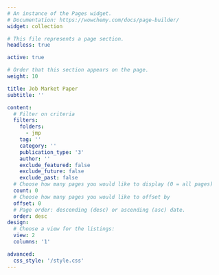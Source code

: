 ```yaml
---
# An instance of the Pages widget.
# Documentation: https://wowchemy.com/docs/page-builder/
widget: collection

# This file represents a page section.
headless: true

active: true

# Order that this section appears on the page.
weight: 10

title: Job Market Paper
subtitle: ''

content:
  # Filter on criteria
  filters:
    folders:
      - jmp
    tag: ''
    category: ''
    publication_type: '3'
    author: ''
    exclude_featured: false
    exclude_future: false
    exclude_past: false
  # Choose how many pages you would like to display (0 = all pages)
  count: 0
  # Choose how many pages you would like to offset by
  offset: 0
  # Page order: descending (desc) or ascending (asc) date.
  order: desc
design:
  # Choose a view for the listings:
  view: 2
  columns: '1'

advanced:
  css_style: '/style.css'
---
```

